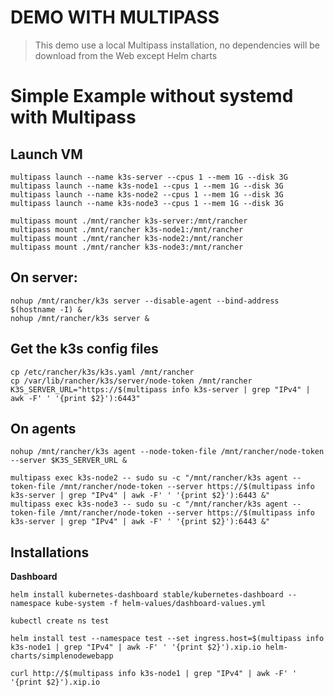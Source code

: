 DEMO WITH MULTIPASS
===================

> This demo use a local Multipass installation,
> no dependencies will be download from the Web except Helm charts

# Simple Example without systemd with Multipass

## Launch VM
```
multipass launch --name k3s-server --cpus 1 --mem 1G --disk 3G
multipass launch --name k3s-node1 --cpus 1 --mem 1G --disk 3G
multipass launch --name k3s-node2 --cpus 1 --mem 1G --disk 3G
multipass launch --name k3s-node3 --cpus 1 --mem 1G --disk 3G

multipass mount ./mnt/rancher k3s-server:/mnt/rancher
multipass mount ./mnt/rancher k3s-node1:/mnt/rancher
multipass mount ./mnt/rancher k3s-node2:/mnt/rancher
multipass mount ./mnt/rancher k3s-node3:/mnt/rancher
```

## On server:
```
nohup /mnt/rancher/k3s server --disable-agent --bind-address $(hostname -I) &
nohup /mnt/rancher/k3s server &
```

## Get the k3s config files
```
cp /etc/rancher/k3s/k3s.yaml /mnt/rancher
cp /var/lib/rancher/k3s/server/node-token /mnt/rancher
K3S_SERVER_URL="https://$(multipass info k3s-server | grep "IPv4" | awk -F' ' '{print $2}'):6443"
```

## On agents
```
nohup /mnt/rancher/k3s agent --node-token-file /mnt/rancher/node-token --server $K3S_SERVER_URL &

multipass exec k3s-node2 -- sudo su -c "/mnt/rancher/k3s agent --token-file /mnt/rancher/node-token --server https://$(multipass info k3s-server | grep "IPv4" | awk -F' ' '{print $2}'):6443 &"
multipass exec k3s-node3 -- sudo su -c "/mnt/rancher/k3s agent --token-file /mnt/rancher/node-token --server https://$(multipass info k3s-server | grep "IPv4" | awk -F' ' '{print $2}'):6443 &"
```

## Installations

**Dashboard**
```
helm install kubernetes-dashboard stable/kubernetes-dashboard --namespace kube-system -f helm-values/dashboard-values.yml
```

```
kubectl create ns test

helm install test --namespace test --set ingress.host=$(multipass info k3s-node1 | grep "IPv4" | awk -F' ' '{print $2}').xip.io helm-charts/simplenodewebapp

curl http://$(multipass info k3s-node1 | grep "IPv4" | awk -F' ' '{print $2}').xip.io
```
